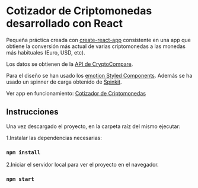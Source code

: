 # Cotizador de Criptomonedas desarrollado con React

Pequeña práctica creada con [create-react-app](https://create-react-app.dev/) consistente en una app que obtiene la conversión más actual de varias criptomonedas a las monedas más habituales (Euro, USD, etc).

Los datos se obtienen de la [API de CryptoCompare](https://min-api.cryptocompare.com/).

Para el diseño se han usado los [emotion Styled Components](https://emotion.sh/docs/styled).
Además se ha usado un spinner de carga obtenido de [Spinkit](https://tobiasahlin.com/spinkit/).

Ver app en funcionamiento:
[Cotizador de Criptomonedas](https://c0c-criptomonedas-react.netlify.app/)

## Instrucciones

Una vez descargado el proyecto, en la carpeta raíz del mismo ejecutar:

1.Instalar las dependencias necesarias:

### `npm install`

2.Iniciar el servidor local para ver el proyecto en el navegador.

### `npm start`
